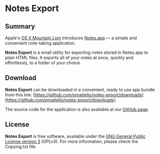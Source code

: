 # Notes Export

## Summary

Apple's [OS X Mountain Lion](http://www.apple.com/osx/) introduces [Notes.app](http://www.apple.com/osx/whats-new/features.html#notes) — a simple and convenient note-taking application. 

**Notes Export** is a small utility for exporting notes stored in Notes.app to plain HTML files. It exports all of your notes at once, quickly and effortlessly, to a folder of your choice.

## Download

**Notes Export** can be downloaded in a convenient, ready to use app bundle from this link: [https://github.com/pmatiello/notes-export/downloads](https://github.com/pmatiello/notes-export/downloads).

The source code for the application is also available at our [GitHub page](https://github.com/pmatiello/notes-export).

## License

**Notes Export** is free software, available under the [GNU General Public License version 3](http://www.gnu.org/licenses/gpl-3.0-standalone.html) (GPLv3). For more information, please check the Copying.txt file.
